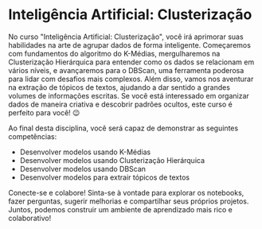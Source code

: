 ﻿# Inteligência Artificial: Clusterização

No curso "Inteligência Artificial: Clusterização", você irá aprimorar suas habilidades na arte de agrupar dados de forma inteligente. Começaremos com fundamentos do algoritmo do K-Médias, mergulharemos na Clusterização Hierárquica para entender como os dados se relacionam em vários níveis, e avançaremos para o DBScan, uma ferramenta poderosa para lidar com desafios mais complexos. Além disso, vamos nos aventurar na extração de tópicos de textos, ajudando a dar sentido a grandes volumes de informações escritas. Se você está interessado em organizar dados de maneira criativa e descobrir padrões ocultos, este curso é perfeito para você! 😉

Ao final desta disciplina, você será capaz de demonstrar as seguintes competências:
- Desenvolver modelos usando K-Médias
- Desenvolver modelos usando Clusterização Hierárquica
- Desenvolver modelos usando DBScan
- Desenvolver modelos para extrair tópicos de textos

Conecte-se e colabore!
Sinta-se à vontade para explorar os notebooks, fazer perguntas, sugerir melhorias e compartilhar seus próprios projetos. Juntos, podemos construir um ambiente de aprendizado mais rico e colaborativo!
